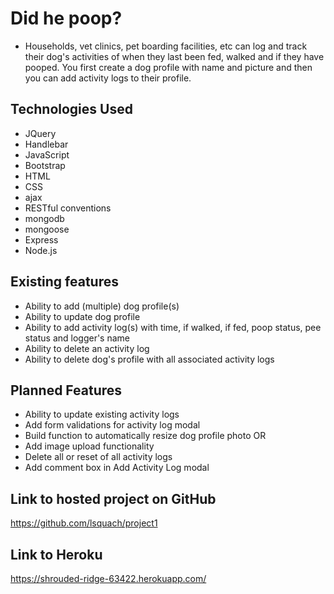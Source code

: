 # Did he poop?

* Households, vet clinics, pet boarding facilities, etc can log and track their dog's activities of when they last been fed, walked and if they have pooped. You first create a dog profile with name and picture and then you can add activity logs to their profile.

## Technologies Used

* JQuery
* Handlebar
* JavaScript
* Bootstrap
* HTML
* CSS
* ajax
* RESTful conventions
* mongodb
* mongoose
* Express
* Node.js

## Existing features

* Ability to add (multiple) dog profile(s)
* Ability to update dog profile
* Ability to add activity log(s) with time, if walked, if fed, poop status, pee status and logger's name
* Ability to delete an activity log
* Ability to delete dog's profile with all associated activity logs

## Planned Features

* Ability to update existing activity logs
* Add form validations for activity log modal
* Build function to automatically resize dog profile photo OR
* Add image upload functionality
* Delete all or reset of all activity logs
* Add comment box in Add Activity Log modal

## Link to hosted project on GitHub
https://github.com/lsquach/project1

## Link to Heroku
https://shrouded-ridge-63422.herokuapp.com/
